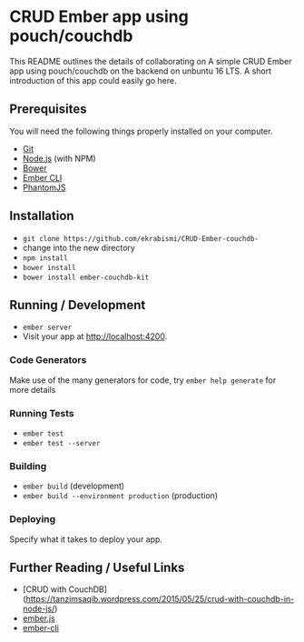 # CRUD Ember app using pouch/couchdb

This README outlines the details of collaborating on A simple CRUD Ember app using pouch/couchdb on the backend on unbuntu 16 LTS.
A short introduction of this app could easily go here.

## Prerequisites

You will need the following things properly installed on your computer.

* [Git](http://git-scm.com/)
* [Node.js](http://nodejs.org/) (with NPM)
* [Bower](http://bower.io/)
* [Ember CLI](http://www.ember-cli.com/)
* [PhantomJS](http://phantomjs.org/)

## Installation

* `git clone https://github.com/ekrabismi/CRUD-Ember-couchdb-`
* change into the new directory
* `npm install`
* `bower install`
* `bower install ember-couchdb-kit`


## Running / Development

* `ember server`
* Visit your app at [http://localhost:4200](http://localhost:4200).

### Code Generators

Make use of the many generators for code, try `ember help generate` for more details

### Running Tests

* `ember test`
* `ember test --server`

### Building

* `ember build` (development)
* `ember build --environment production` (production)

### Deploying

Specify what it takes to deploy your app.

## Further Reading / Useful Links

* [CRUD with CouchDB] (https://tanzimsaqib.wordpress.com/2015/05/25/crud-with-couchdb-in-node-js/)
* [ember.js](http://emberjs.com/)
* [ember-cli](http://www.ember-cli.com/)


